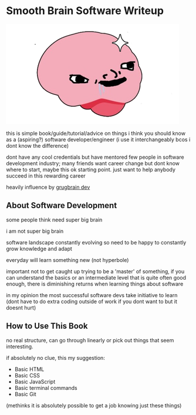 # Smooth Brain Software Writeup

![smooth brain](smooth_brain.png)

this is simple book/guide/tutorial/advice on things i think you should know as a (aspiring?) software developer/engineer (i use it interchangeably bcos i dont know the difference)

dont have any cool credentials but have mentored few people in software development industry; many friends want career change but dont know where to start, maybe this ok starting point. just want to help anybody succeed in this rewarding career

heavily influence by [grugbrain dev](https://grugbrain.dev/)

## About Software Development

some people think need super big brain

i am not super big brain 

software landscape constantly evolving so need to be happy to constantly grow knowledge and adapt

everyday will learn something new (not hyperbole)

important not to get caught up trying to be a 'master' of something, if you can understand the basics or an intermediate level that is quite often good enough, there is diminishing returns when learning things about software

in my opinion the most successful software devs take initiative to learn (dont have to do extra coding outside of work if you dont want to but it doesnt hurt)

## How to Use This Book

no real structure, can go through linearly or pick out things that seem interesting.

if absolutely no clue, this my suggestion:

* Basic HTML
* Basic CSS
* Basic JavaScript
* Basic terminal commands
* Basic Git

(methinks it is absolutely possible to get a job knowing just these things)
